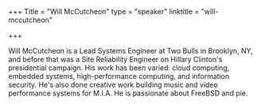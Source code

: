+++
Title = "Will McCutcheon"
type = "speaker"
linktitle = "will-mccutcheon"

+++

Will McCutcheon is a Lead Systems Engineer at Two Bulls in Brooklyn, NY, and before that was a Site Reliability Engineer on Hillary Clinton's presidential campaign. His work has been varied: cloud computing, embedded systems, high-performance computing, and information security. He's also done creative work building music and video performance systems for M.I.A. He is passionate about FreeBSD and pie.

